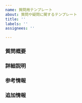 ```yaml
---
name: 質問用テンプレート
about: 質問や疑問に関するテンプレート
title: ''
labels: ''
assignees: ''

---
```


### 質問概要
<!-- 質問や疑問について簡潔に説明してください -->

### 詳細説明
<!-- 質問や疑問の詳細を記載してください。必要であれば、コード例やエラーメッセージを含めてください -->

### 参考情報
<!-- もし参考になるリンクや情報があれば記載してください -->

### 追加情報
<!-- その他、この質問に関連する情報があれば記載してください -->
